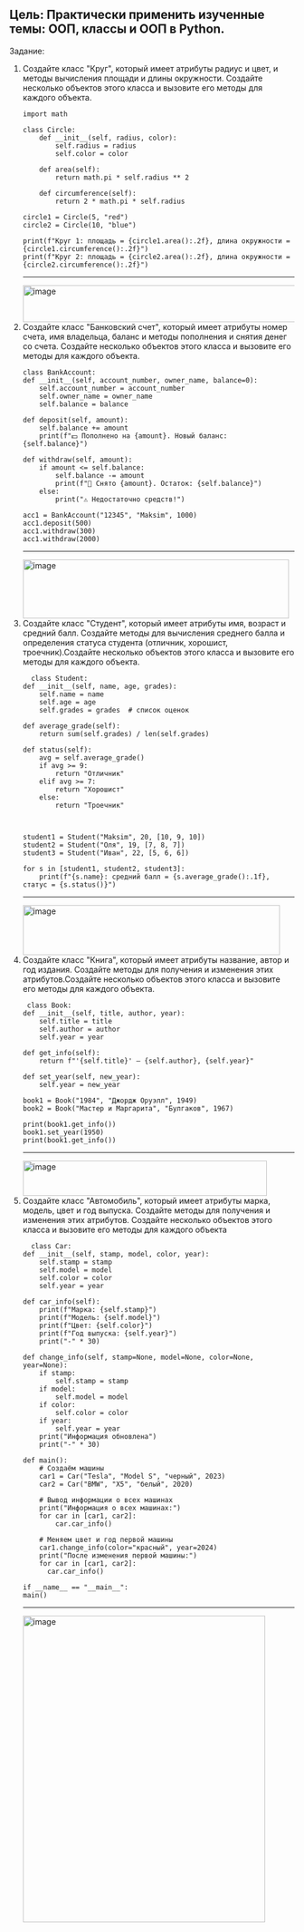 <h2>Цель: Практически применить изученные темы: ООП, классы и ООП в
Python.</h2>
Задание:
<ol>
<li>Создайте класс "Круг", который имеет атрибуты радиус и цвет, и
методы вычисления площади и длины окружности. Создайте несколько
объектов этого класса и вызовите его методы для каждого объекта.</li>

    import math

    class Circle:
        def __init__(self, radius, color):
            self.radius = radius
            self.color = color

        def area(self):
            return math.pi * self.radius ** 2

        def circumference(self):
            return 2 * math.pi * self.radius

    circle1 = Circle(5, "red")
    circle2 = Circle(10, "blue")

    print(f"Круг 1: площадь = {circle1.area():.2f}, длина окружности = {circle1.circumference():.2f}")
    print(f"Круг 2: площадь = {circle2.area():.2f}, длина окружности = {circle2.circumference():.2f}")

***
  <img width="537" height="65" alt="image" src="https://github.com/user-attachments/assets/c355b29f-8c45-4f67-a660-038f5b7e808c" />

<li>Создайте класс "Банковский счет", который имеет атрибуты номер
счета, имя владельца, баланс и методы пополнения и снятия денег со
счета. Создайте несколько объектов этого класса и вызовите его методы
для каждого объекта.</li>

    class BankAccount:
    def __init__(self, account_number, owner_name, balance=0):
        self.account_number = account_number
        self.owner_name = owner_name
        self.balance = balance

    def deposit(self, amount):
        self.balance += amount
        print(f"💵 Пополнено на {amount}. Новый баланс: {self.balance}")

    def withdraw(self, amount):
        if amount <= self.balance:
            self.balance -= amount
            print(f"💸 Снято {amount}. Остаток: {self.balance}")
        else:
            print("⚠️ Недостаточно средств!")

    acc1 = BankAccount("12345", "Мaksim", 1000)
    acc1.deposit(500)
    acc1.withdraw(300)
    acc1.withdraw(2000)

***
  <img width="470" height="104" alt="image" src="https://github.com/user-attachments/assets/1f39a64e-bbfe-405d-8ca4-a66230e5d0c1" />

<li>Создайте класс "Студент", который имеет атрибуты имя, возраст и
средний балл. Создайте методы для вычисления среднего балла и
определения статуса студента (отличник, хорошист, троечник).Создайте
несколько объектов этого класса и вызовите его методы для каждого
объекта.</li>

      class Student:
    def __init__(self, name, age, grades):
        self.name = name
        self.age = age
        self.grades = grades  # список оценок

    def average_grade(self):
        return sum(self.grades) / len(self.grades)

    def status(self):
        avg = self.average_grade()
        if avg >= 9:
            return "Отличник"
        elif avg >= 7:
            return "Хорошист"
        else:
            return "Троечник"



    student1 = Student("Мaksim", 20, [10, 9, 10])
    student2 = Student("Оля", 19, [7, 8, 7])
    student3 = Student("Иван", 22, [5, 6, 6])

    for s in [student1, student2, student3]:
        print(f"{s.name}: средний балл = {s.average_grade():.1f}, статус = {s.status()}")

***
  <img width="454" height="88" alt="image" src="https://github.com/user-attachments/assets/a9226d43-08e1-45e3-8146-ed658970ffcd" />

<li>Создайте класс "Книга", который имеет атрибуты название, автор и год
издания. Создайте методы для получения и изменения этих
атрибутов.Создайте несколько объектов этого класса и вызовите его
методы для каждого объекта.</li>

     class Book:
    def __init__(self, title, author, year):
        self.title = title
        self.author = author
        self.year = year

    def get_info(self):
        return f"'{self.title}' — {self.author}, {self.year}"

    def set_year(self, new_year):
        self.year = new_year

    book1 = Book("1984", "Джордж Оруэлл", 1949)
    book2 = Book("Мастер и Маргарита", "Булгаков", 1967)

    print(book1.get_info())
    book1.set_year(1950)
    print(book1.get_info())

***
  <img width="431" height="62" alt="image" src="https://github.com/user-attachments/assets/957a4afe-d6b6-41fc-9ffd-e0a31d706258" />

<li>Создайте класс "Автомобиль", который имеет атрибуты марка, модель,
цвет и год выпуска. Создайте методы для получения и изменения этих
атрибутов. Создайте несколько объектов этого класса и вызовите его
методы для каждого объекта</li>

      class Car:
    def __init__(self, stamp, model, color, year):
        self.stamp = stamp
        self.model = model
        self.color = color
        self.year = year
    
    def car_info(self):
        print(f"Марка: {self.stamp}")
        print(f"Модель: {self.model}")
        print(f"Цвет: {self.color}")
        print(f"Год выпуска: {self.year}")
        print("-" * 30)
              
    def change_info(self, stamp=None, model=None, color=None, year=None):
        if stamp:
            self.stamp = stamp
        if model:
            self.model = model
        if color:
            self.color = color
        if year:
            self.year = year
        print("Информация обновлена")
        print("-" * 30)

    def main():
        # Создаём машины
        car1 = Car("Tesla", "Model S", "черный", 2023)
        car2 = Car("BMW", "X5", "белый", 2020)
    
        # Вывод информации о всех машинах
        print("Информация о всех машинах:")
        for car in [car1, car2]:
            car.car_info()
    
        # Меняем цвет и год первой машины
        car1.change_info(color="красный", year=2024)
        print("После изменения первой машины:")
        for car in [car1, car2]:
          car.car_info()

    if __name__ == "__main__":
    main()

***
  <img width="428" height="541" alt="image" src="https://github.com/user-attachments/assets/e9095829-025a-4526-9ea1-cc9199361389" />

</ol>
